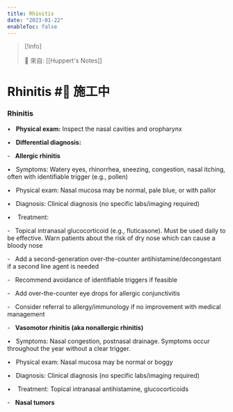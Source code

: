 ```yaml
---
title: Rhinitis
date: "2023-01-22"
enableToc: false
---
```


> [!info]
>
> 🌱 來自: [[Huppert's Notes]]

# Rhinitis #🚧 施工中

### Rhinitis

•   **Physical exam:** Inspect the nasal cavities and oropharynx

•   **Differential diagnosis:**

-   **Allergic rhinitis**

•   Symptoms: Watery eyes, rhinorrhea, sneezing, congestion, nasal itching, often with identifiable trigger (e.g., pollen)

•   Physical exam: Nasal mucosa may be normal, pale blue, or with pallor

•   Diagnosis: Clinical diagnosis (no specific labs/imaging required)

•    Treatment:

-   Topical intranasal glucocorticoid (e.g., fluticasone). Must be used daily to be effective. Warn patients about the risk of dry nose which can cause a bloody nose

-   Add a second-generation over-the-counter antihistamine/decongestant if a second line agent is needed

-   Recommend avoidance of identifiable triggers if feasible

-   Add over-the-counter eye drops for allergic conjunctivitis

-   Consider referral to allergy/immunology if no improvement with medical management

-   **Vasomotor rhinitis (aka nonallergic rhinitis)**

•   Symptoms: Nasal congestion, postnasal drainage. Symptoms occur throughout the year without a clear trigger.

•   Physical exam: Nasal mucosa may be normal or boggy

•   Diagnosis: Clinical diagnosis (no specific labs/imaging required)

•    Treatment: Topical intranasal antihistamine, glucocorticoids

-   **Nasal tumors**

